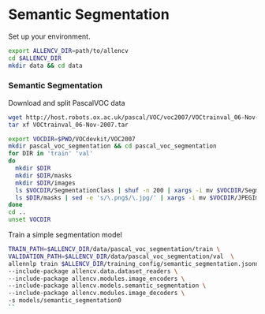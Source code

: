 # Semantic Segmentation

Set up your environment.

```bash
export ALLENCV_DIR=path/to/allencv
cd $ALLENCV_DIR
mkdir data && cd data
```

### Semantic Segmentation


Download and split PascalVOC data

```bash
wget http://host.robots.ox.ac.uk/pascal/VOC/voc2007/VOCtrainval_06-Nov-2007.tar
tar xf VOCtrainval_06-Nov-2007.tar

export VOCDIR=$PWD/VOCdevkit/VOC2007
mkdir pascal_voc_segmentation && cd pascal_voc_segmentation
for DIR in 'train' 'val'
do
  mkdir $DIR
  mkdir $DIR/masks
  mkdir $DIR/images
  ls $VOCDIR/SegmentationClass | shuf -n 200 | xargs -i mv $VOCDIR/SegmentationClass/{} $DIR/masks/
  ls $DIR/masks | sed -e 's/\.png$/\.jpg/' | xargs -i mv $VOCDIR/JPEGImages/{} $DIR/images/
done
cd ..
unset VOCDIR
```

Train a simple segmentation model

```bash
TRAIN_PATH=$ALLENCV_DIR/data/pascal_voc_segmentation/train \
VALIDATION_PATH=$ALLENCV_DIR/data/pascal_voc_segmentation/val  \
allennlp train $ALLENCV_DIR/training_config/semantic_segmentation.jsonnet \
--include-package allencv.data.dataset_readers \
--include-package allencv.modules.image_encoders \
--include-package allencv.models.semantic_segmentation \
--include-package allencv.modules.image_decoders \
-s models/semantic_segmentation0
``